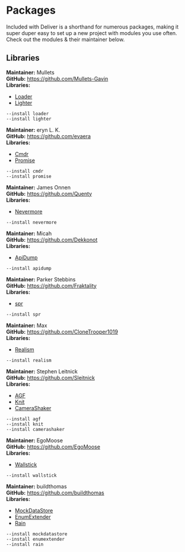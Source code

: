 # Packages

Included with Deliver is a shorthand for numerous packages, making it super duper easy to set up a new project with modules you use often. Check out the modules & their maintainer below.

## Libraries

**Maintainer:** Mullets
<br/>
**GitHub:** https://github.com/Mullets-Gavin
<br/>
**Libraries:**
- [Loader](https://github.com/Mullets-Gavin/Loader/tree/master/src)
- [Lighter](https://github.com/Mullets-Gavin/Loader/tree/master/lite/init)

```
--install loader
--install lighter
```

**Maintainer:** eryn L. K.
<br/>
**GitHub:** https://github.com/evaera
<br/>
**Libraries:**
- [Cmdr](https://github.com/evaera/Cmdr/tree/master/Cmdr)
- [Promise](https://github.com/evaera/roblox-lua-promise/tree/master/lib)

```
--install cmdr
--install promise
```

**Maintainer:** James Onnen
<br/>
**GitHub:** https://github.com/Quenty
<br/>
**Libraries:**
- [Nevermore](https://github.com/Quenty/NevermoreEngine)

```
--install nevermore
```

**Maintainer:** Micah
<br/>
**GitHub:** https://github.com/Dekkonot
<br/>
**Libraries:**
- [ApiDump](https://github.com/Dekkonot/bitbuffer/tree/main/src/roblox)

```
--install apidump
```

**Maintainer:** Parker Stebbins
<br/>
**GitHub:** https://github.com/Fraktality
<br/>
**Libraries:**
- [spr](https://github.com/Fraktality/spr)

```
--install spr
```

**Maintainer:** Max
<br/>
**GitHub:** https://github.com/CloneTrooper1019
<br/>
**Libraries:**
- [Realism](https://github.com/CloneTrooper1019/Character-Realism)

```
--install realism
```

**Maintainer:** Stephen Leitnick
<br/>
**GitHub:** https://github.com/Sleitnick
<br/>
**Libraries:**
- [AGF](https://github.com/Sleitnick/AeroGameFramework/tree/master/src)
- [Knit](https://github.com/Sleitnick/Knit/tree/main/src/Knit)
- [CameraShaker](https://github.com/Sleitnick/RbxCameraShaker/tree/master/src/CameraShaker)

```
--install agf
--install knit
--install camerashaker
```

**Maintainer:** EgoMoose
<br/>
**GitHub:** https://github.com/EgoMoose
<br/>
**Libraries:**
- [Wallstick](https://github.com/EgoMoose/Rbx-Wallstick/tree/main/src)

```
--install wallstick
```

**Maintainer:** buildthomas
<br/>
**GitHub:** https://github.com/buildthomas
<br/>
**Libraries:**
- [MockDataStore](https://github.com/buildthomas/MockDataStoreService/tree/master/lib)
- [EnumExtender](https://github.com/buildthomas/EnumExtender/tree/master/src)
- [Rain](https://github.com/buildthomas/Rain/tree/master/src)

```
--install mockdatastore
--install enumextender
--install rain
```